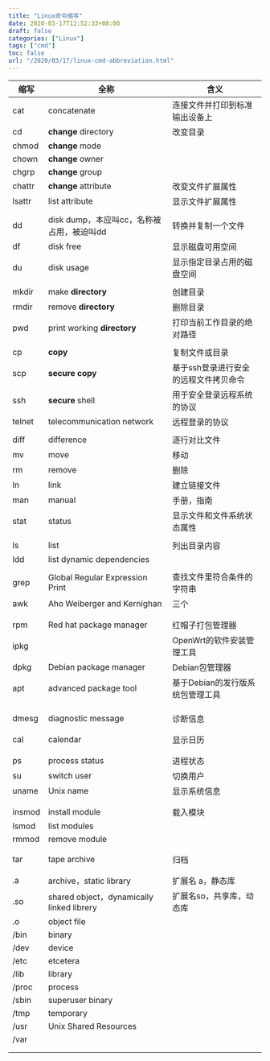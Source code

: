 ```yaml
---
title: "Linux命令缩写"
date: 2020-03-17T12:52:33+08:00
draft: false
categories: ["Linux"]
tags: ["cmd"]
toc: false
url: "/2020/03/17/linux-cmd-abbreviation.html"
---
```


| 缩写   | 全称                                      | 含义                                  |
| ------ | ----------------------------------------- | ------------------------------------- |
| cat    | concatenate                               | 连接文件并打印到标准输出设备上        |
| cd     | **change** directory                      | 改变目录                              |
| chmod  | **change** mode                           |                                       |
| chown  | **change** owner                          |                                       |
| chgrp  | **change** group                          |                                       |
| chattr | **change** attribute                      | 改变文件扩展属性                      |
| lsattr | list attribute                            | 显示文件扩展属性                      |
|        |                                           |                                       |
| dd     | disk dump，本应叫cc，名称被占用，被迫叫dd | 转换并复制一个文件                    |
| df     | disk free                                 | 显示磁盘可用空间                      |
| du     | disk usage                                | 显示指定目录占用的磁盘空间            |
|        |                                           |                                       |
| mkdir  | make **directory**                        | 创建目录                              |
| rmdir  | remove **directory**                      | 删除目录                              |
| pwd    | print working **directory**               | 打印当前工作目录的绝对路径            |
|        |                                           |                                       |
| cp     | **copy**                                  | 复制文件或目录                        |
| scp    | **secure** **copy**                       | 基于ssh登录进行安全的远程文件拷贝命令 |
| ssh    | **secure** shell                          | 用于安全登录远程系统的协议            |
| telnet | telecommunication network                 | 远程登录的协议                        |
|        |                                           |                                       |
| diff   | difference                                | 逐行对比文件                          |
| mv     | move                                      | 移动                                  |
| rm     | remove                                    | 删除                                  |
| ln     | link                                      | 建立链接文件                          |
| man    | manual                                    | 手册，指南                            |
| stat   | status                                    | 显示文件和文件系统状态属性            |
|        |                                           |                                       |
| ls     | list                                      | 列出目录内容                          |
| ldd    | list dynamic dependencies                 |                                       |
|        |                                           |                                       |
| grep   | Global Regular Expression Print           | 查找文件里符合条件的字符串            |
| awk    | Aho Weiberger and Kernighan               | 三个                                  |
|        |                                           |                                       |
|        |                                           |                                       |
| rpm    | Red hat package manager                   | 红帽子打包管理器                      |
| ipkg   |                                           | OpenWrt的软件安装管理工具             |
| dpkg   | Debian package manager                    | Debian包管理器                        |
| apt    | advanced package tool                     | 基于Debian的发行版系统包管理工具      |
|        |                                           |                                       |
|        |                                           |                                       |
|        |                                           |                                       |
| dmesg  | diagnostic message                        | 诊断信息                              |
|        |                                           |                                       |
|        |                                           |                                       |
| cal    | calendar                                  | 显示日历                              |
|        |                                           |                                       |
|        |                                           |                                       |
| ps     | process status                            | 进程状态                              |
| su     | switch user                               | 切换用户                              |
| uname  | Unix name                                 | 显示系统信息                          |
|        |                                           |                                       |
|        |                                           |                                       |
| insmod | install module                            | 载入模块                              |
| lsmod  | list modules                              |                                       |
| rmmod  | remove module                             |                                       |
|        |                                           |                                       |
|        |                                           |                                       |
| tar    | tape archive                              | 归档                                  |
|        |                                           |                                       |
|        |                                           |                                       |
| .a     | archive，static library                   | 扩展名 a，静态库                      |
| .so    | shared object，dynamically linked librery | 扩展名so，共享库，动态库              |
| .o     | object file                               |                                       |
| /bin   | binary                                    |                                       |
| /dev   | device                                    |                                       |
| /etc   | etcetera                                  |                                       |
| /lib   | library                                   |                                       |
| /proc  | process                                   |                                       |
| /sbin  | superuser binary                          |                                       |
| /tmp   | temporary                                 |                                       |
| /usr   | Unix Shared Resources                     |                                       |
| /var   |                                           |                                       |
|        |                                           |                                       |
|        |                                           |                                       |

